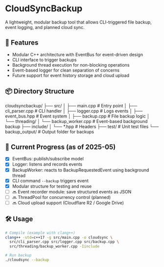 # CloudSyncBackup

A lightweight, modular backup tool that allows CLI-triggered file backup, event logging, and planned cloud sync.

## 🧩 Features
- Modular C++ architecture with EventBus for event-driven design
- CLI interface to trigger backups
- Background thread execution for non-blocking operations
- Event-based logger for clean separation of concerns
- Future support for event history storage and cloud upload

## 📦 Directory Structure

cloudsyncbackup/
├── src/
│   ├── main.cpp                  # Entry point
│   ├── cli_parser.cpp            # CLI handler
│   ├── logger.cpp                # Logs events
│   ├── event_bus.hpp             # Event system
│   ├── backup.cpp                # File backup logic
│   └── threading/
│       └── backup_worker.cpp     # Event-based background backup
├── include/
│   └── *.hpp                     # Headers
├── test/                         # Unit test files
└── backup_output/                # Output folder for backups

## 🚀 Current Progress (as of 2025-05)
- [x] EventBus: publish/subscribe model
- [x] Logger: listens and records events
- [x] BackupWorker: reacts to BackupRequestedEvent using background thread
- [x] CLI command `--backup` triggers event
- [x] Modular structure for testing and reuse
- [ ] 🔜 Event recorder module: save structured events as JSON
- [ ] 🔜 ThreadPool for concurrency control (planned)
- [ ] 🔜 Cloud upload support (Cloudflare R2 / Google Drive)

## 🛠 Usage
```bash
# Compile (example with clang++)
clang++ -std=c++17 -g src/main.cpp -o cloudsync \
  src/cli_parser.cpp src/logger.cpp src/backup.cpp \
  src/threading/backup_worker.cpp -Iinclude

# Run backup
./cloudsync --backup
